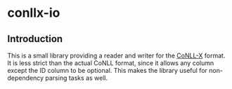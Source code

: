 # conllx-io

## Introduction

This is a small library providing a reader and writer for the
[CoNLL-X](http://ilk.uvt.nl/conll/) format. It is less strict
than the actual CoNLL format, since it allows any column except
the ID column to be optional. This makes the library useful for
non-dependency parsing tasks as well.
